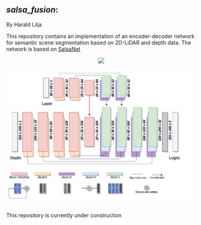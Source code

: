 ## _salsa_fusion_: 

By Harald Lilja

This repository contains an implementation of an encoder-decoder network for semantic scene segmentation based on 2D-LiDAR and depth data. The network is based on [SalsaNet](https://gitlab.com/aksoyeren/salsanet)


<p align="center">
    <img src="./data/salsa_fusion.gif" class="center">
</p>

<p align="center">
    <img src="./data/network.png" class="center" width=600>
</p>

This repository is currently under construction




